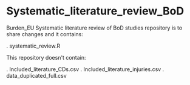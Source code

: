 # Systematic_literature_review_BoD
Burden_EU Systematic literature review of BoD studies repository is to share changes and it contains:

. systematic_review.R

This repository doesn't contain:

. Included_literature_CDs.csv
. Included_literature_injuries.csv
. data_duplicated_full.csv

